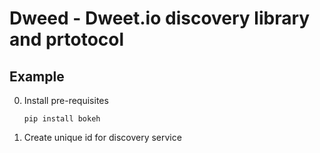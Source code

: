 # Dweed - Dweet.io discovery library and prtotocol

## Example

0. Install pre-requisites
   ```
   pip install bokeh
   ```

1. Create unique id for discovery service
   ```
   ```
